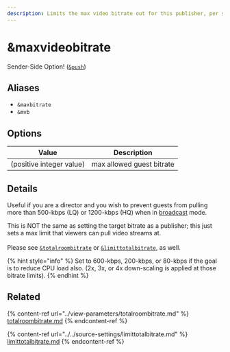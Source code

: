 ```yaml
---
description: Limits the max video bitrate out for this publisher, per stream out
---
```


# \&maxvideobitrate

Sender-Side Option! ([`&push`](../../source-settings/push.md))

## Aliases

* `&maxbitrate`
* `&mvb`

## Options

| Value                    | Description               |
| ------------------------ | ------------------------- |
| (positive integer value) | max allowed guest bitrate |

## Details

Useful if you are a director and you wish to prevent guests from pulling more than 500-kbps (LQ) or 1200-kbps (HQ) when in [broadcast](../view-parameters/broadcast.md) mode.

This is NOT the same as setting the target bitrate as a publisher; this just sets a max limit that viewers can pull video streams at.\
\
Please see [`&totalroombitrate`](../view-parameters/totalroombitrate.md) or [`&limittotalbitrate`](../../source-settings/limittotalbitrate.md), as well.

{% hint style="info" %}
Set to 600-kbps, 200-kbps, or 80-kbps if the goal is to reduce CPU load also. (2x, 3x, or 4x down-scaling is applied at those bitrate limits).
{% endhint %}

## Related

{% content-ref url="../view-parameters/totalroombitrate.md" %}
[totalroombitrate.md](../view-parameters/totalroombitrate.md)
{% endcontent-ref %}

{% content-ref url="../../source-settings/limittotalbitrate.md" %}
[limittotalbitrate.md](../../source-settings/limittotalbitrate.md)
{% endcontent-ref %}
